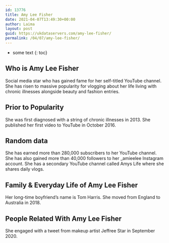 ```yaml
---
id: 13776
title: Amy Lee Fisher
date: 2021-04-07T13:49:30+00:00
author: Laima
layout: post
guid: https://ukdataservers.com/amy-lee-fisher/
permalink: /04/07/amy-lee-fisher/
---
```


* some text
{: toc}


## Who is Amy Lee Fisher
                  
                  
                  
Social media star who has gained fame for her self-titled YouTube channel. She has risen to massive popularity for vlogging about her life living with chronic illnesses alongside beauty and fashion entries.  
                  
              
            
              
            
                
                
                
## Prior to Popularity
                  
                  
                  
She was first diagnosed with a string of chronic illnesses in 2013. She published her first video to YouTube in October 2016. 
                  
              
            
              
            
                
                
                
## Random data
                  
                  
                  
She has earned more than 280,000 subscribers to her YouTube channel. She has also gained more than 40,000 followers to her _amieelee Instagram account. She has a secondary YouTube channel called Amys Life where she shares daily vlogs. 
                  
              
            
              
            
                
                
                
## Family & Everyday Life of Amy Lee Fisher
                  
                  
                  
Her long-time boyfriend&#8217;s name is Tom Harris. She moved from England to Australia in 2018. 
                  
              
            
              
            
                
                
                
## People Related With Amy Lee Fisher
                  
                  
                  
She engaged with a tweet from makeup artist Jeffree Star in September 2020.
                  
              
            
              
            
                
              
            
              
              
            
            
              
            
          
          
          